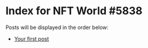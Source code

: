 # Index for NFT World #5838
Posts will be displayed in the order below:

- [Your first post](./001-first.md)

